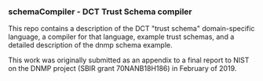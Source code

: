 ### schemaCompiler - DCT Trust Schema compiler

This repo contains a description of the DCT "trust schema" domain-specific language, a compiler for that language, example trust schemas, and a detailed description of the dnmp schema example.

This work was originally submitted as an appendix to a final report to NIST on the DNMP project (SBIR grant 70NANB18H186) in February of 2019.
